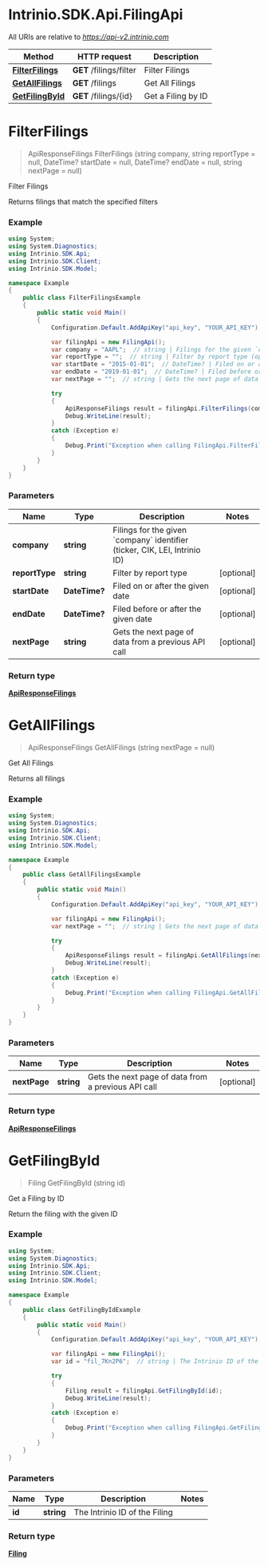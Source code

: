 # Intrinio.SDK.Api.FilingApi

All URIs are relative to *https://api-v2.intrinio.com*

Method | HTTP request | Description
------------- | ------------- | -------------
[**FilterFilings**](FilingApi.md#filterfilings) | **GET** /filings/filter | Filter Filings
[**GetAllFilings**](FilingApi.md#getallfilings) | **GET** /filings | Get All Filings
[**GetFilingById**](FilingApi.md#getfilingbyid) | **GET** /filings/{id} | Get a Filing by ID


<a name="filterfilings"></a>
# **FilterFilings**
> ApiResponseFilings FilterFilings (string company, string reportType = null, DateTime? startDate = null, DateTime? endDate = null, string nextPage = null)

Filter Filings

Returns filings that match the specified filters

### Example
```csharp
using System;
using System.Diagnostics;
using Intrinio.SDK.Api;
using Intrinio.SDK.Client;
using Intrinio.SDK.Model;

namespace Example
{
    public class FilterFilingsExample
    {
        public static void Main()
        {
            Configuration.Default.AddApiKey("api_key", "YOUR_API_KEY");

            var filingApi = new FilingApi();
            var company = "AAPL";  // string | Filings for the given `company` identifier (ticker, CIK, LEI, Intrinio ID)
            var reportType = "";  // string | Filter by report type (optional) 
            var startDate = "2015-01-01";  // DateTime? | Filed on or after the given date (optional) 
            var endDate = "2019-01-01";  // DateTime? | Filed before or after the given date (optional) 
            var nextPage = "";  // string | Gets the next page of data from a previous API call (optional) 

            try
            {
                ApiResponseFilings result = filingApi.FilterFilings(company, reportType, startDate, endDate, nextPage);
                Debug.WriteLine(result);
            }
            catch (Exception e)
            {
                Debug.Print("Exception when calling FilingApi.FilterFilings: " + e.Message );
            }
        }
    }
}
```

### Parameters

Name | Type | Description  | Notes
------------- | ------------- | ------------- | -------------
 **company** | **string**| Filings for the given &#x60;company&#x60; identifier (ticker, CIK, LEI, Intrinio ID) | 
 **reportType** | **string**| Filter by report type | [optional] 
 **startDate** | **DateTime?**| Filed on or after the given date | [optional] 
 **endDate** | **DateTime?**| Filed before or after the given date | [optional] 
 **nextPage** | **string**| Gets the next page of data from a previous API call | [optional] 

### Return type

[**ApiResponseFilings**](ApiResponseFilings.md)

<a name="getallfilings"></a>
# **GetAllFilings**
> ApiResponseFilings GetAllFilings (string nextPage = null)

Get All Filings

Returns all filings

### Example
```csharp
using System;
using System.Diagnostics;
using Intrinio.SDK.Api;
using Intrinio.SDK.Client;
using Intrinio.SDK.Model;

namespace Example
{
    public class GetAllFilingsExample
    {
        public static void Main()
        {
            Configuration.Default.AddApiKey("api_key", "YOUR_API_KEY");

            var filingApi = new FilingApi();
            var nextPage = "";  // string | Gets the next page of data from a previous API call (optional) 

            try
            {
                ApiResponseFilings result = filingApi.GetAllFilings(nextPage);
                Debug.WriteLine(result);
            }
            catch (Exception e)
            {
                Debug.Print("Exception when calling FilingApi.GetAllFilings: " + e.Message );
            }
        }
    }
}
```

### Parameters

Name | Type | Description  | Notes
------------- | ------------- | ------------- | -------------
 **nextPage** | **string**| Gets the next page of data from a previous API call | [optional] 

### Return type

[**ApiResponseFilings**](ApiResponseFilings.md)

<a name="getfilingbyid"></a>
# **GetFilingById**
> Filing GetFilingById (string id)

Get a Filing by ID

Return the filing with the given ID

### Example
```csharp
using System;
using System.Diagnostics;
using Intrinio.SDK.Api;
using Intrinio.SDK.Client;
using Intrinio.SDK.Model;

namespace Example
{
    public class GetFilingByIdExample
    {
        public static void Main()
        {
            Configuration.Default.AddApiKey("api_key", "YOUR_API_KEY");

            var filingApi = new FilingApi();
            var id = "fil_7Kn2P6";  // string | The Intrinio ID of the Filing

            try
            {
                Filing result = filingApi.GetFilingById(id);
                Debug.WriteLine(result);
            }
            catch (Exception e)
            {
                Debug.Print("Exception when calling FilingApi.GetFilingById: " + e.Message );
            }
        }
    }
}
```

### Parameters

Name | Type | Description  | Notes
------------- | ------------- | ------------- | -------------
 **id** | **string**| The Intrinio ID of the Filing | 

### Return type

[**Filing**](Filing.md)

